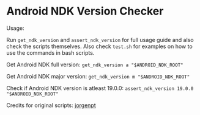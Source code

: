 # Android NDK Version Checker

Usage:

Run `get_ndk_version` and `assert_ndk_version` for full usage guide and also check the scripts themselves.
Also check `test.sh` for examples on how to use the commands in bash scripts.

Get Android NDK full version:
	`get_ndk_version a "$ANDROID_NDK_ROOT"`

Get Android NDK major version:
	`get_ndk_version m "$ANDROID_NDK_ROOT"`

Check if Android NDK version is atleast 19.0.0:
	`assert_ndk_version 19.0.0 "$ANDROID_NDK_ROOT"`


Credits for original scripts:
[jorgenpt](https://gist.github.com/jorgenpt/1961404)



